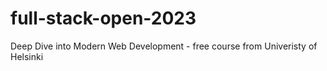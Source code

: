 # full-stack-open-2023
Deep Dive into Modern Web Development - free course from Univeristy of Helsinki
